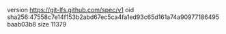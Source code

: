 version https://git-lfs.github.com/spec/v1
oid sha256:47558c7e14f153b2abd67ec5ca4fa1ed93c65d161a74a90977186495baab03b8
size 11379
